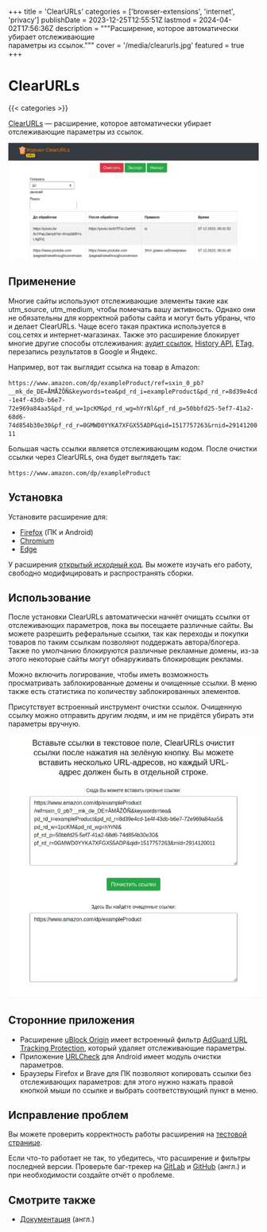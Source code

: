 +++
title = 'ClearURLs'
categories = ['browser-extensions', 'internet', 'privacy']
publishDate = 2023-12-25T12:55:51Z
lastmod = 2024-04-02T17:56:36Z
description = """Расширение, которое автоматически убирает отслеживающие \
параметры из ссылок."""
cover = '/media/clearurls.jpg'
featured = true
+++

# ClearURLs
{{< categories >}}

[ClearURLs](https://clearurls.xyz) — расширение, которое автоматически убирает
отслеживающие параметры из ссылок.

![Скриншот главной страницы расширения ClearURLs](/media/clearurls.jpg)

## Применение

Многие сайты используют отслеживающие элементы такие как utm_source, utm_medium,
чтобы помечать вашу активность. Однако они не обязательны для корректной работы
сайта и могут быть убраны, что и делает ClearURLs. Чаще всего такая практика
используется в соц.сетях и интернет-магазинах. Также это расширение блокирует
многие другие способы отслеживания:
[аудит ссылок](https://html.spec.whatwg.org/multipage/links.html#hyperlink-auditing),
[History API](https://developer.mozilla.org/en-US/docs/Web/API/History_API#The_replaceState()_method),
[ETag](https://en.wikipedia.org/wiki/HTTP_ETag#Tracking_using_ETags),
перезапись результатов в Google и Яндекс.

Например, вот так выглядит ссылка на товар в Amazon:

`https://www.amazon.com/dp/exampleProduct/ref=sxin_0_pb?__mk_de_DE=ÅMÅŽÕÑ&keywords=tea&pd_rd_i=exampleProduct&pd_rd_r=8d39e4cd-1e4f-43db-b6e7-72e969a84aa5&pd_rd_w=1pcKM&pd_rd_wg=hYrNl&pf_rd_p=50bbfd25-5ef7-41a2-68d6-74d854b30e30&pf_rd_r=0GMWD0YYKA7XFGX55ADP&qid=1517757263&rnid=2914120011`

Большая часть ссылки является отслеживающим кодом. После очистки ссылки через
ClearURLs, она будет выглядеть так:

`https://www.amazon.com/dp/exampleProduct`

## Установка

Установите расширение для:

- [Firefox](https://addons.mozilla.org/firefox/addon/clearurls) (ПК и Android)
- [Chromium](https://chrome.google.com/webstore/detail/clearurls/lckanjgmijmafbedllaakclkaicjfmnk)
- [Edge](https://microsoftedge.microsoft.com/addons/detail/mdkdmaickkfdekbjdoojfalpbkgaddei)

У расширения [открытый исходный код](https://github.com/ClearURLs/Addon). Вы
можете изучать его работу, свободно модифицировать и распространять сборки.

## Использование

После установки ClearURLs автоматически начнёт очищать ссылки от отслеживающих
параметров, пока вы посещаете различные сайты. Вы можете разрешить реферальные
ссылки, так как переходы и покупки товаров по таким ссылкам позволяют поддержать
автора/блогера. Также по умолчанию блокируются различные рекламные домены, из-за
этого некоторые сайты могут обнаруживать блокировщик рекламы.

Можно включить логирование, чтобы иметь возможность просматривать
заблокированные домены и очищенные ссылки. В меню также есть статистика по
количеству заблокированных элементов.

Присутствует встроенный инструмент очистки ссылок. Очищенную ссылку можно
отправить другим людям, и им не придётся убирать эти параметры вручную.

![Инструмент очистки ссылок ClearURLs](/media/clearurls_tool.jpg)

## Сторонние приложения

- Расширение [uBlock Origin](/wiki/ublock_origin) имеет встроенный фильтр
[AdGuard URL Tracking Protection](https://kb.adguard.com/en/general/adguard-ad-filters),
который удаляет отслеживающие параметры.
- Приложение [URLCheck](/wiki/urlcheck) для Android имеет модуль очистки
параметров.
- Браузеры Firefox и Brave для ПК позволяют копировать ссылки без отслеживающих
параметров: для этого нужно нажать правой кнопкой мыши по ссылке и выбрать
соответствующий пункт в меню.

## Исправление проблем

Вы можете проверить корректность работы расширения на
[тестовой странице](https://test.clearurls.xyz).

Если что-то работает не так, то убедитесь, что расширение и фильтры последней
версии. Проверьте баг-трекер на
[GitLab](https://gitlab.com/ClearURLs/ClearUrls/-/issues) и
[GitHub](https://github.com/ClearURLs/Addon/issues) (англ.) и при необходимости
создайте отчёт о проблеме.

## Смотрите также

- [Документация](https://docs.clearurls.xyz) (англ.)

